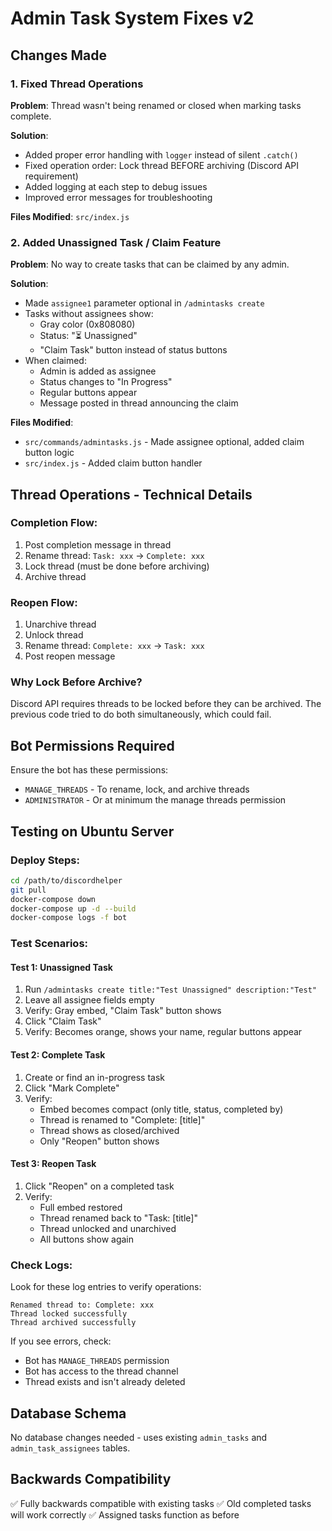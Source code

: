 # Admin Task System Fixes v2

## Changes Made

### 1. **Fixed Thread Operations**
**Problem**: Thread wasn't being renamed or closed when marking tasks complete.

**Solution**:
- Added proper error handling with `logger` instead of silent `.catch()`
- Fixed operation order: Lock thread BEFORE archiving (Discord API requirement)
- Added logging at each step to debug issues
- Improved error messages for troubleshooting

**Files Modified**: `src/index.js`

### 2. **Added Unassigned Task / Claim Feature**
**Problem**: No way to create tasks that can be claimed by any admin.

**Solution**:
- Made `assignee1` parameter optional in `/admintasks create`
- Tasks without assignees show:
  - Gray color (0x808080)
  - Status: "⏳ Unassigned"
  - "Claim Task" button instead of status buttons
- When claimed:
  - Admin is added as assignee
  - Status changes to "In Progress"
  - Regular buttons appear
  - Message posted in thread announcing the claim

**Files Modified**: 
- `src/commands/admintasks.js` - Made assignee optional, added claim button logic
- `src/index.js` - Added claim button handler

## Thread Operations - Technical Details

### Completion Flow:
1. Post completion message in thread
2. Rename thread: `Task: xxx` → `Complete: xxx`
3. Lock thread (must be done before archiving)
4. Archive thread

### Reopen Flow:
1. Unarchive thread
2. Unlock thread
3. Rename thread: `Complete: xxx` → `Task: xxx`
4. Post reopen message

### Why Lock Before Archive?
Discord API requires threads to be locked before they can be archived. The previous code tried to do both simultaneously, which could fail.

## Bot Permissions Required

Ensure the bot has these permissions:
- `MANAGE_THREADS` - To rename, lock, and archive threads
- `ADMINISTRATOR` - Or at minimum the manage threads permission

## Testing on Ubuntu Server

### Deploy Steps:
```bash
cd /path/to/discordhelper
git pull
docker-compose down
docker-compose up -d --build
docker-compose logs -f bot
```

### Test Scenarios:

#### Test 1: Unassigned Task
1. Run `/admintasks create title:"Test Unassigned" description:"Test"`
2. Leave all assignee fields empty
3. Verify: Gray embed, "Claim Task" button shows
4. Click "Claim Task"
5. Verify: Becomes orange, shows your name, regular buttons appear

#### Test 2: Complete Task
1. Create or find an in-progress task
2. Click "Mark Complete"
3. Verify:
   - Embed becomes compact (only title, status, completed by)
   - Thread is renamed to "Complete: [title]"
   - Thread shows as closed/archived
   - Only "Reopen" button shows

#### Test 3: Reopen Task
1. Click "Reopen" on a completed task
2. Verify:
   - Full embed restored
   - Thread renamed back to "Task: [title]"
   - Thread unlocked and unarchived
   - All buttons show again

### Check Logs:
Look for these log entries to verify operations:
```
Renamed thread to: Complete: xxx
Thread locked successfully
Thread archived successfully
```

If you see errors, check:
- Bot has `MANAGE_THREADS` permission
- Bot has access to the thread channel
- Thread exists and isn't already deleted

## Database Schema
No database changes needed - uses existing `admin_tasks` and `admin_task_assignees` tables.

## Backwards Compatibility
✅ Fully backwards compatible with existing tasks
✅ Old completed tasks will work correctly
✅ Assigned tasks function as before

